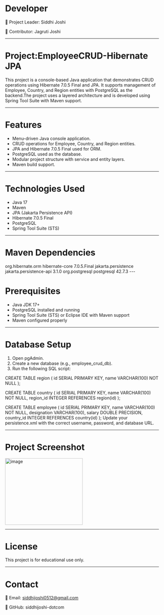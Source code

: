 # Developer

👑 Project Leader: Siddhi Joshi

🤝 Contributor: Jagruti Joshi

---

# Project:EmployeeCRUD-Hibernate JPA

This project is a console-based Java application that demonstrates CRUD
operations using Hibernate 7.0.5 Final and JPA. It supports management of
Employee, Country, and Region entities with PostgreSQL as the backend.The
project uses a layered architecture and is developed using Spring Tool Suite with
Maven support.

---

# Features

* Menu-driven Java console application.
* CRUD operations for Employee, Country, and Region entities.
* JPA and Hibernate 7.0.5 Final used for ORM.
* PostgreSQL used as the database.
* Modular project structure with service and entity layers.
* Maven build support.

---

# Technologies Used

* Java 17
* Maven
* JPA (Jakarta Persistence API)
* Hibernate 7.0.5 Final
* PostgreSQL
* Spring Tool Suite (STS)

---

# Maven Dependencies

<dependencies>
    <dependency>
        <groupId>org.hibernate.orm</groupId>
        <artifactId>hibernate-core</artifactId>
        <version>7.0.5.Final</version>
    </dependency>
    <dependency>
        <groupId>jakarta.persistence</groupId>
        <artifactId>jakarta.persistence-api</artifactId>
        <version>3.1.0</version>
    </dependency>
    <dependency>
        <groupId>org.postgresql</groupId>
        <artifactId>postgresql</artifactId>
        <version>42.7.3</version>
    </dependency>
</dependencies>
---

# Prerequisites

* Java JDK 17+
* PostgreSQL installed and running
* Spring Tool Suite (STS) or Eclipse IDE with Maven support
* Maven configured properly

---

# Database Setup

1. Open pgAdmin.
2. Create a new database (e.g., employee_crud_db).
3. Run the following SQL script:

CREATE TABLE region (
    id SERIAL PRIMARY KEY,
    name VARCHAR(100) NOT NULL
);

CREATE TABLE country (
    id SERIAL PRIMARY KEY,
    name VARCHAR(100) NOT NULL,
    region_id INTEGER REFERENCES region(id)
);

CREATE TABLE employee (
    id SERIAL PRIMARY KEY,
    name VARCHAR(100) NOT NULL,
    designation VARCHAR(100),
    salary DOUBLE PRECISION,
    country_id INTEGER REFERENCES country(id)
);
Update your persistence.xml with the correct username, password, and database URL.

---

# Project Screenshot
<img width="254" height="218" alt="image" src="https://github.com/user-attachments/assets/eba18cb7-a63a-4b92-b0c1-d3531bbab0f4" />



---

# License

This project is for educational use only.

---

# Contact

📧 Email: siddhijoshi0512@gmail.com


🐙 GitHub: siddhijoshi-dotcom
